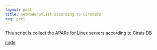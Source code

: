 ```yaml
---
layout: post
title: GetNoderpmlist according to CiratsDB
tag: perl
---
```


This script is collect the APARs for Linux servers according to Cirats DB

<a href="https://github.com/zhangchl007/zhangchl007.github.io/blob/master/upload/getNodeRpmList.pl">code</a> 
